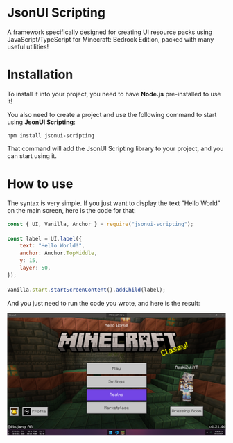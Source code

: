 # JsonUI Scripting

A framework specifically designed for creating UI resource packs using JavaScript/TypeScript for Minecraft: Bedrock Edition, packed with many useful utilities!

# Installation

<p>To install it into your project, you need to have <b>Node.js</b> pre-installed to use it!</p>

<p>You also need to create a project and use the following command to start using <b>JsonUI Scripting</b>:</p>

```batch
npm install jsonui-scripting
```

<p>That command will add the JsonUI Scripting library to your project, and you can start using it.</p>

# How to use

<p>The syntax is very simple. If you just want to display the text "Hello World" on the main screen, here is the code for that:</p>

```javascript
const { UI, Vanilla, Anchor } = require("jsonui-scripting");

const label = UI.label({
    text: "Hello World!",
    anchor: Anchor.TopMiddle,
    y: 15,
    layer: 50,
});

Vanilla.start.startScreenContent().addChild(label);
```

<p>And you just need to run the code you wrote, and here is the result:</p>

<p align="center">
    <img width="750px" max-width="100%" src="resources/example_1.png" />
</p>
